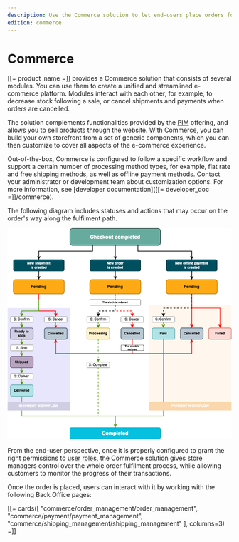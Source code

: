 ```yaml
---
description: Use the Commerce solution to let end-users place orders for products and perform actions related to payment and shipping.
edition: commerce
---
```


# Commerce

[[= product_name =]] provides a Commerce solution that consists of several modules.
You can use them to create a unified and streamlined e-commerce platform.
Modules interact with each other, for example, to decrease stock following a sale, or cancel shipments and payments when orders are cancelled.

The solution complements functionalities provided by the [PIM](../pim/products.md) offering, and allows you to sell products through the website. 
With Commerce, you can build your own storefront from a set of generic components, which you can then customize to cover all aspects of the e-commerce experience.

Out-of-the-box, Commerce is configured to follow a specific workflow and support a certain number of processing method types, for example, flat rate and free shipping methods, as well as offline payment methods. 
Contact your administrator or development team about customization options. 
For more information, see [developer documentation]([[= developer_doc =]]/commerce).

The following diagram includes statuses and actions that may occur on the order's way along the fulfilment path.

![Order processing workflow](img/commerce_workflow.png "Order processing workflow")

From the end-user perspective, once it is properly configured to grant the right permissions to [user roles](../permission_management/permissions_and_users.md), the Commerce solution gives store managers control over the whole order fulfilment process, while allowing customers to monitor the progress of their transactions.

Once the order is placed, users can interact with it by working with the following Back Office pages:

[[= cards([
    "commerce/order_management/order_management",
    "commerce/payment/payment_management",
    "commerce/shipping_management/shipping_management"
], columns=3) =]] 